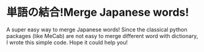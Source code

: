 # 単語の結合!Merge Japanese words!
A super easy way to merge Japanese words!
Since the classical python packages (like MeCab) are not easy to merge different word with dictionary, I wrote this simple code. Hope it could help you!

